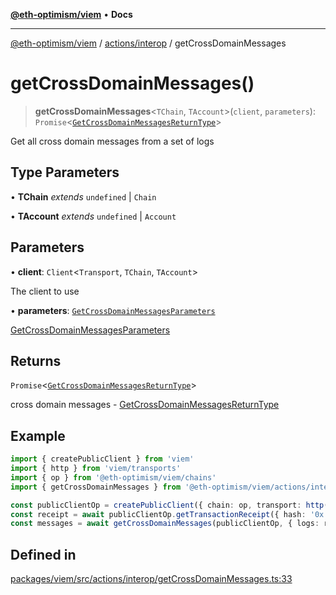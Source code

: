 [**@eth-optimism/viem**](../../../README.md) • **Docs**

***

[@eth-optimism/viem](../../../README.md) / [actions/interop](../README.md) / getCrossDomainMessages

# getCrossDomainMessages()

> **getCrossDomainMessages**\<`TChain`, `TAccount`\>(`client`, `parameters`): `Promise`\<[`GetCrossDomainMessagesReturnType`](../type-aliases/GetCrossDomainMessagesReturnType.md)\>

Get all cross domain messages from a set of logs

## Type Parameters

• **TChain** *extends* `undefined` \| `Chain`

• **TAccount** *extends* `undefined` \| `Account`

## Parameters

• **client**: `Client`\<`Transport`, `TChain`, `TAccount`\>

The client to use

• **parameters**: [`GetCrossDomainMessagesParameters`](../type-aliases/GetCrossDomainMessagesParameters.md)

[GetCrossDomainMessagesParameters](../type-aliases/GetCrossDomainMessagesParameters.md)

## Returns

`Promise`\<[`GetCrossDomainMessagesReturnType`](../type-aliases/GetCrossDomainMessagesReturnType.md)\>

cross domain messages - [GetCrossDomainMessagesReturnType](../type-aliases/GetCrossDomainMessagesReturnType.md)

## Example

```ts
import { createPublicClient } from 'viem'
import { http } from 'viem/transports'
import { op } from '@eth-optimism/viem/chains'
import { getCrossDomainMessages } from '@eth-optimism/viem/actions/interop'

const publicClientOp = createPublicClient({ chain: op, transport: http() })
const receipt = await publicClientOp.getTransactionReceipt({ hash: '0x...' })
const messages = await getCrossDomainMessages(publicClientOp, { logs: receipt.logs })
```

## Defined in

[packages/viem/src/actions/interop/getCrossDomainMessages.ts:33](https://github.com/ethereum-optimism/ecosystem/blob/17cffb9f4d194af60c7c1f0d0e30d41e88fba084/packages/viem/src/actions/interop/getCrossDomainMessages.ts#L33)
